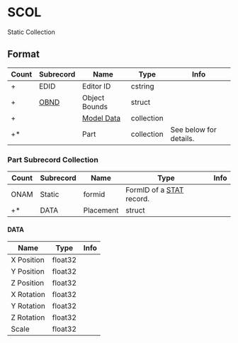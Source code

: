 SCOL
====

Static Collection

## Format

Count | Subrecord | Name | Type | Info
------|-------|------|------|-----
+ | EDID | Editor ID | cstring |
+ | [OBND](Subrecords/OBND.md) | Object Bounds | struct |
+ | | [Model Data](Subrecords/Model.md) | collection |
+* | | Part | collection | See below for details.

### Part Subrecord Collection

Count | Subrecord | Name | Type | Info
------|-------|------|------|-----
 | ONAM | Static | formid | FormID of a [STAT](STAT.md) record.
+* | DATA | Placement | struct |

#### DATA

Name | Type | Info
-----|------|-----
X Position | float32 |
Y Position | float32 |
Z Position | float32 |
X Rotation | float32 |
Y Rotation | float32 |
Z Rotation | float32 |
Scale | float32 |
